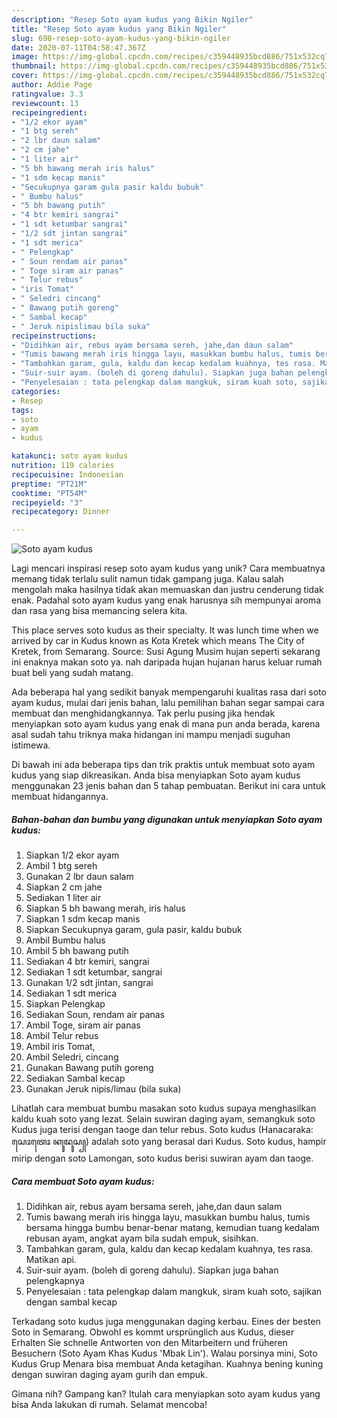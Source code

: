 ```yaml
---
description: "Resep Soto ayam kudus yang Bikin Ngiler"
title: "Resep Soto ayam kudus yang Bikin Ngiler"
slug: 698-resep-soto-ayam-kudus-yang-bikin-ngiler
date: 2020-07-11T04:58:47.367Z
image: https://img-global.cpcdn.com/recipes/c359448935bcd886/751x532cq70/soto-ayam-kudus-foto-resep-utama.jpg
thumbnail: https://img-global.cpcdn.com/recipes/c359448935bcd886/751x532cq70/soto-ayam-kudus-foto-resep-utama.jpg
cover: https://img-global.cpcdn.com/recipes/c359448935bcd886/751x532cq70/soto-ayam-kudus-foto-resep-utama.jpg
author: Addie Page
ratingvalue: 3.3
reviewcount: 13
recipeingredient:
- "1/2 ekor ayam"
- "1 btg sereh"
- "2 lbr daun salam"
- "2 cm jahe"
- "1 liter air"
- "5 bh bawang merah iris halus"
- "1 sdm kecap manis"
- "Secukupnya garam gula pasir kaldu bubuk"
- " Bumbu halus"
- "5 bh bawang putih"
- "4 btr kemiri sangrai"
- "1 sdt ketumbar sangrai"
- "1/2 sdt jintan sangrai"
- "1 sdt merica"
- " Pelengkap"
- " Soun rendam air panas"
- " Toge siram air panas"
- " Telur rebus"
- "iris Tomat"
- " Seledri cincang"
- " Bawang putih goreng"
- " Sambal kecap"
- " Jeruk nipislimau bila suka"
recipeinstructions:
- "Didihkan air, rebus ayam bersama sereh, jahe,dan daun salam"
- "Tumis bawang merah iris hingga layu, masukkan bumbu halus, tumis bersama hingga bumbu benar-benar matang, kemudian tuang kedalam rebusan ayam, angkat ayam bila sudah empuk, sisihkan."
- "Tambahkan garam, gula, kaldu dan kecap kedalam kuahnya, tes rasa. Matikan api."
- "Suir-suir ayam. (boleh di goreng dahulu). Siapkan juga bahan pelengkapnya"
- "Penyelesaian : tata pelengkap dalam mangkuk, siram kuah soto, sajikan dengan sambal kecap"
categories:
- Resep
tags:
- soto
- ayam
- kudus

katakunci: soto ayam kudus 
nutrition: 119 calories
recipecuisine: Indonesian
preptime: "PT21M"
cooktime: "PT54M"
recipeyield: "3"
recipecategory: Dinner

---
```



![Soto ayam kudus](https://img-global.cpcdn.com/recipes/c359448935bcd886/751x532cq70/soto-ayam-kudus-foto-resep-utama.jpg)

Lagi mencari inspirasi resep soto ayam kudus yang unik? Cara membuatnya memang tidak terlalu sulit namun tidak gampang juga. Kalau salah mengolah maka hasilnya tidak akan memuaskan dan justru cenderung tidak enak. Padahal soto ayam kudus yang enak harusnya sih mempunyai aroma dan rasa yang bisa memancing selera kita.

This place serves soto kudus as their specialty. It was lunch time when we arrived by car in Kudus known as Kota Kretek which means The City of Kretek, from Semarang. Source: Susi Agung Musim hujan seperti sekarang ini enaknya makan soto ya. nah daripada hujan hujanan harus keluar rumah buat beli yang sudah matang.

Ada beberapa hal yang sedikit banyak mempengaruhi kualitas rasa dari soto ayam kudus, mulai dari jenis bahan, lalu pemilihan bahan segar sampai cara membuat dan menghidangkannya. Tak perlu pusing jika hendak menyiapkan soto ayam kudus yang enak di mana pun anda berada, karena asal sudah tahu triknya maka hidangan ini mampu menjadi suguhan istimewa.


Di bawah ini ada beberapa tips dan trik praktis untuk membuat soto ayam kudus yang siap dikreasikan. Anda bisa menyiapkan Soto ayam kudus menggunakan 23 jenis bahan dan 5 tahap pembuatan. Berikut ini cara untuk membuat hidangannya.

<!--inarticleads1-->

##### Bahan-bahan dan bumbu yang digunakan untuk menyiapkan Soto ayam kudus:

1. Siapkan 1/2 ekor ayam
1. Ambil 1 btg sereh
1. Gunakan 2 lbr daun salam
1. Siapkan 2 cm jahe
1. Sediakan 1 liter air
1. Siapkan 5 bh bawang merah, iris halus
1. Siapkan 1 sdm kecap manis
1. Siapkan Secukupnya garam, gula pasir, kaldu bubuk
1. Ambil  Bumbu halus
1. Ambil 5 bh bawang putih
1. Sediakan 4 btr kemiri, sangrai
1. Sediakan 1 sdt ketumbar, sangrai
1. Gunakan 1/2 sdt jintan, sangrai
1. Sediakan 1 sdt merica
1. Siapkan  Pelengkap
1. Sediakan  Soun, rendam air panas
1. Ambil  Toge, siram air panas
1. Ambil  Telur rebus
1. Ambil iris Tomat,
1. Ambil  Seledri, cincang
1. Gunakan  Bawang putih goreng
1. Sediakan  Sambal kecap
1. Gunakan  Jeruk nipis/limau (bila suka)


Lihatlah cara membuat bumbu masakan soto kudus supaya menghasilkan kaldu kuah soto yang lezat. Selain suwiran daging ayam, semangkuk soto Kudus juga terisi dengan taoge dan telur rebus. Soto kudus (Hanacaraka:ꦱꦺꦴꦠꦺꦴ ꦏꦸꦢꦸꦱ꧀) adalah soto yang berasal dari Kudus. Soto kudus, hampir mirip dengan soto Lamongan, soto kudus berisi suwiran ayam dan taoge. 

<!--inarticleads2-->

##### Cara membuat Soto ayam kudus:

1. Didihkan air, rebus ayam bersama sereh, jahe,dan daun salam
1. Tumis bawang merah iris hingga layu, masukkan bumbu halus, tumis bersama hingga bumbu benar-benar matang, kemudian tuang kedalam rebusan ayam, angkat ayam bila sudah empuk, sisihkan.
1. Tambahkan garam, gula, kaldu dan kecap kedalam kuahnya, tes rasa. Matikan api.
1. Suir-suir ayam. (boleh di goreng dahulu). Siapkan juga bahan pelengkapnya
1. Penyelesaian : tata pelengkap dalam mangkuk, siram kuah soto, sajikan dengan sambal kecap


Terkadang soto kudus juga menggunakan daging kerbau. Eines der besten Soto in Semarang. Obwohl es kommt ursprünglich aus Kudus, dieser Erhalten Sie schnelle Antworten von den Mitarbeitern und früheren Besuchern (Soto Ayam Khas Kudus &#39;Mbak Lin&#39;). Walau porsinya mini, Soto Kudus Grup Menara bisa membuat Anda ketagihan. Kuahnya bening kuning dengan suwiran daging ayam gurih dan empuk. 

Gimana nih? Gampang kan? Itulah cara menyiapkan soto ayam kudus yang bisa Anda lakukan di rumah. Selamat mencoba!
